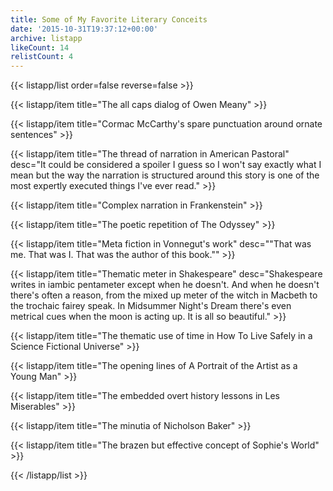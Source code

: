```yaml
---
title: Some of My Favorite Literary Conceits
date: '2015-10-31T19:37:12+00:00'
archive: listapp
likeCount: 14
relistCount: 4
---
```



{{< listapp/list order=false reverse=false >}}

   {{< listapp/item title="The all caps dialog of Owen Meany" >}}

   {{< listapp/item title="Cormac McCarthy's spare punctuation around ornate sentences" >}}

   {{< listapp/item title="The thread of narration in American Pastoral"
      desc="It could be considered a spoiler I guess so I won't say exactly what I mean but the way the narration is structured around this story is one of the most expertly executed things I've ever read." >}}

   {{< listapp/item title="Complex narration in Frankenstein" >}}

   {{< listapp/item title="The poetic repetition of The Odyssey" >}}

   {{< listapp/item title="Meta fiction in Vonnegut's work"
      desc="\"That was me. That was I. That was the author of this book.\"" >}}

   {{< listapp/item title="Thematic meter in Shakespeare"
      desc="Shakespeare writes in iambic pentameter except when he doesn't. And when he doesn't there's often a reason, from the mixed up meter of the witch in Macbeth to the trochaic fairey speak. In Midsummer Night's Dream there's even metrical cues when the moon is acting up. It is all so beautiful." >}}

   {{< listapp/item title="The thematic use of time in How To Live Safely in a Science Fictional Universe" >}}

   {{< listapp/item title="The opening lines of A Portrait of the Artist as a Young Man" >}}

   {{< listapp/item title="The embedded overt history lessons in Les Miserables" >}}

   {{< listapp/item title="The minutia of Nicholson Baker" >}}

   {{< listapp/item title="The brazen but effective concept of Sophie's World" >}}

{{< /listapp/list >}}
